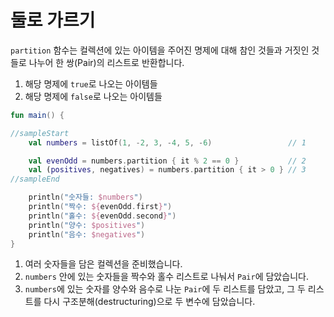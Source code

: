 # 둘로 가르기

`partition` 함수는 컬렉션에 있는 아이템을 주어진 명제에 대해 참인 것들과 거짓인 것들로 나누어 한 쌍(Pair)의 리스트로 반환합니다.

 1. 해당 명제에 `true`로 나오는 아이템들
 1. 해당 명제에 `false`로 나오는 아이템들

```kotlin
fun main() {

//sampleStart
    val numbers = listOf(1, -2, 3, -4, 5, -6)                 // 1

    val evenOdd = numbers.partition { it % 2 == 0 }           // 2
    val (positives, negatives) = numbers.partition { it > 0 } // 3
//sampleEnd

    println("숫자들: $numbers")
    println("짝수: ${evenOdd.first}")
    println("홀수: ${evenOdd.second}")
    println("양수: $positives")
    println("음수: $negatives")
}

```

1. 여러 숫자들을 담은 컬렉션을 준비했습니다.
2. `numbers` 안에 있는 숫자들을 짝수와 홀수 리스트로 나눠서 `Pair`에 담았습니다.
3. `numbers`에 있는 숫자를 양수와 음수로 나눈 `Pair`에 두 리스트를 담았고, 그 두 리스트를 다시 구조분해(destructuring)으로 두 변수에 담았습니다.
